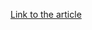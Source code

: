 [Link to the article](https://blogs.infoblox.com/cyber-threat-intelligence/beware-the-shallow-waters-savvy-seahorse-lures-victims-to-fake-investment-platforms-through-facebook-ads/)
